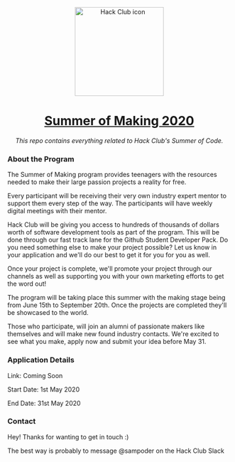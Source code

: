 <p align="center"><img width="200px" height="200px" alt="Hack Club icon" src="https://summer-7ust1iyit.now.sh/favicon.png"></a>
<h1 align="center"><a href="https://summer-hackclub.now.sh/">Summer of Making 2020</a></h1>
<p align="center"><i>This repo contains everything related to Hack Club's Summer of Code.</i></p>

### About the Program

The Summer of Making program provides teenagers with the resources needed to make their large passion projects a reality for free. 

Every participant will be receiving their very own industry expert mentor to support them every step of the way. The participants will have weekly digital meetings with their mentor.

Hack Club will be giving you access to hundreds of thousands of dollars worth of software development tools as part of the program. This will be done through our fast track lane for the Github Student Developer Pack. Do you need something else to make your project possible? Let us know in your application and we'll do our best to get it for you for you as well.

Once your project is complete, we'll promote your project through our channels as well as supporting you with your own marketing efforts to get the word out!

The program will be taking place this summer with the making stage being from June 15th to September 20th. Once the projects are completed they'll be showcased to the world.

Those who participate, will join an alumni of passionate makers like themselves and will make new found industry contacts. We're excited to see what you make, apply now and submit your idea before May 31.

### Application Details

Link: Coming Soon

Start Date: 1st May 2020

End Date: 31st May 2020

### Contact

Hey! Thanks for wanting to get in touch :)

The best way is probably to message @sampoder on the Hack Club Slack
